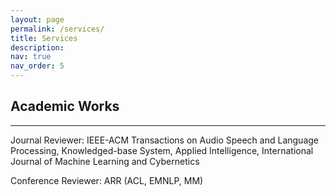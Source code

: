 ```yaml
---
layout: page
permalink: /services/
title: Services
description:
nav: true
nav_order: 5
---
```


## Academic Works
***
Journal Reviewer: IEEE-ACM Transactions on Audio Speech and Language Processing, Knowledged-base System, Applied Intelligence, International Journal of Machine Learning and Cybernetics

Conference Reviewer: ARR (ACL, EMNLP, MM)

